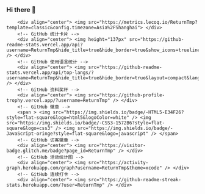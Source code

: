### Hi there 👋

<!-- GitHub 信息统计 -->
        <div align="center"> <img src="https://metrics.lecoq.io/ReturnTmp?template=classic&config.timezone=Asia%2FShanghai"> </div>
        <!-- GitHub 统计卡片 -->
        <div align="center"> <img height="137px" src="https://github-readme-stats.vercel.app/api?username=ReturnTmp&hide_title=true&hide_border=true&show_icons=trueline_height=21&text_color=000&icon_color=000&bg_color=0,ea6161,ffc64d,fffc4d,52fa5a&theme=graywhite" /> </div>
        <!-- GitHub 使用语言统计 -->
        <div align="center"> <img src="https://github-readme-stats.vercel.app/api/top-langs/?username=ReturnTmp&hide_title=true&hide_border=true&layout=compact&langs_count=6&text_color=000&icon_color=fff&bg_color=0,52fa5a,4dfcff,c64dff&theme=graywhite" /> </div>
        <!-- GitHub 资料奖杯 -->
        <div align="center"> <img src="https://github-profile-trophy.vercel.app/?username=ReturnTmp" /> </div>
        <!-- GitHub 徽章 -->
        <span > <img src="https://img.shields.io/badge/-HTML5-E34F26?style=flat-square&logo=html5&logoColor=white" /> <img src="https://img.shields.io/badge/-CSS3-1572B6?style=flat-square&logo=css3" /> <img src="https://img.shields.io/badge/-JavaScript-oringe?style=flat-square&logo=javascript" /> </span>
        <!-- GitHub 访客徽章 -->
        <div align="center"> <img src="https://visitor-badge.glitch.me/badge?page_id=ReturnTmp" /> </div>
        <!-- GitHub 活动统计图 -->
        <div align="center"> <img src="https://activity-graph.herokuapp.com/graph?username=ReturnTmp&theme=xcode" /> </div>
        <!-- GitHub 连续打卡 -->
        <div align="center"> <img src="https://github-readme-streak-stats.herokuapp.com/?user=ReturnTmp" /> </div>
        
